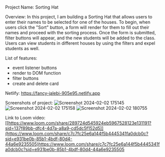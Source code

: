 Project Name: Sorting Hat 

Overview: In this project, I am building a Sorting Hat that allows users to enter their names to be selected for one of the houses. To begin, when users click the "Sort" button, a form will render for them to fill out their names and proceed with the sorting process. Once the form is submitted, filter buttons will appear, and the new students will be added to the class. Users can view students in different houses by using the filters and expel students as well.

List of features:
- event listener buttons
- render to DOM function 
- filter buttons 
- create and delete card

Netlify: https://fancy-jalebi-905e95.netlify.app

Screenshots of project:
![Screenshot 2024-02-02 175145](https://github.com/yarelismartin/INDIVIDUAL-PROJECT-sorting-hat/assets/153558948/6abba761-44e0-49de-ba69-72cd1eabd6fc)
![Screenshot 2024-02-02 175158](https://github.com/yarelismartin/INDIVIDUAL-PROJECT-sorting-hat/assets/153558948/41188d6b-c10a-4c55-bd58-ef1cd6fb8508)
![Screenshot 2024-02-02 180755](https://github.com/yarelismartin/INDIVIDUAL-PROJECT-sorting-hat/assets/153558948/0b227af6-05dc-4e9c-8e3f-799249a29c3d)

Link to Loom video:[[https://www.loom.com/share/289724d545924eb5967528123e131191?sid=137f89bb-dfc4-4d7a-a8a9-cd5dc5f152d5]](https://www.loom.com/share/c7c7fc25e6a144f5b4445341fa0dcb0c?sid=e931be0b-85b1-4bdf-80d4-44a6e9235505)https://www.loom.com/share/c7c7fc25e6a144f5b4445341fa0dcb0c?sid=e931be0b-85b1-4bdf-80d4-44a6e9235505
